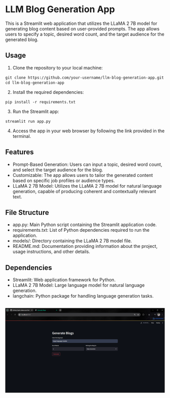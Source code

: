 # LLM Blog Generation App

This is a Streamlit web application that utilizes the LLaMA 2 7B model for generating blog content based on user-provided 
prompts. The app allows users to specify a topic, desired word count, and the target audience for the generated blog.

## Usage

  1. Clone the repository to your local machine:
     
    git clone https://github.com/your-username/llm-blog-generation-app.git
    cd llm-blog-generation-app
      
  2. Install the required dependencies:

    pip install -r requirements.txt

  3. Run the Streamlit app:

    streamlit run app.py

  4. Access the app in your web browser by following the link provided in the terminal.

## Features
  - Prompt-Based Generation: Users can input a topic, desired word count, and select the target audience for the blog.
  - Customizable: The app allows users to tailor the generated content based on specific job profiles or audience types.
  - LLaMA 2 7B Model: Utilizes the LLaMA 2 7B model for natural language generation, capable of producing coherent and contextually relevant text.

## File Structure
  - app.py: Main Python script containing the Streamlit application code.
  - requirements.txt: List of Python dependencies required to run the application.
  - models/: Directory containing the LLaMA 2 7B model file.
  - README.md: Documentation providing information about the project, usage instructions, and other details.

## Dependencies
  - Streamlit: Web application framework for Python.
  - LLaMA 2 7B Model: Large language model for natural language generation.
  - langchain: Python package for handling language generation tasks.

## ![localhost:8501](https://github.com/Dharaneesh-23/Blog-Generator/blob/main/Screenshot%202024-05-07%20103525.png)
